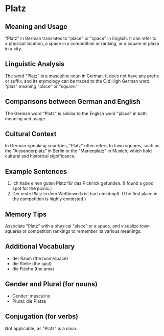 # Platz
## Meaning and Usage
"Platz" in German translates to "place" or "space" in English. It can refer to a physical location, a space in a competition or ranking, or a square or plaza in a city.

## Linguistic Analysis
The word "Platz" is a masculine noun in German. It does not have any prefix or suffix, and its etymology can be traced to the Old High German word "plaz" meaning "place" or "square."

## Comparisons between German and English
The German word "Platz" is similar to the English word "place" in both meaning and usage.

## Cultural Context
In German-speaking countries, "Platz" often refers to town squares, such as the "Alexanderplatz" in Berlin or the "Marienplatz" in Munich, which hold cultural and historical significance.

## Example Sentences
1. Ich habe einen guten Platz für das Picknick gefunden. (I found a good spot for the picnic.)
2. Der erste Platz in dem Wettbewerb ist hart umkämpft. (The first place in the competition is highly contested.)

## Memory Tips
Associate "Platz" with a physical "place" or a space, and visualize town squares or competition rankings to remember its various meanings.

## Additional Vocabulary
- der Raum (the room/space)
- die Stelle (the spot)
- die Fläche (the area)

## Gender and Plural (for nouns)
- Gender: masculine
- Plural: die Plätze

## Conjugation (for verbs)
Not applicable, as "Platz" is a noun.